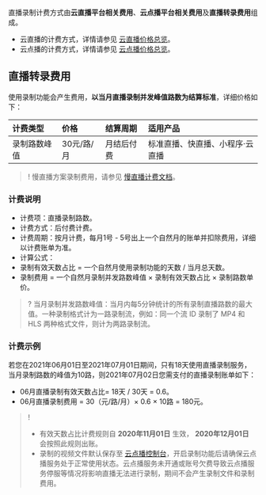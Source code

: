 直播录制计费方式由**云直播平台相关费用**、**云点播平台相关费用**及**直播转录费用**组成。
- 云直播的计费方式，详情请参见 [云直播价格总览](https://cloud.tencent.com/document/product/267/2818)。
- 云点播的计费方式，详情请参见 [云点播价格总览](https://cloud.tencent.com/document/product/266/2838)。
 

## 直播转录费用

使用录制功能会产生费用，**以当月直播录制并发峰值路数为结算标准**，详细价格如下：

| 计费类型   | 价格 | 结算周期 | 适用产品 |
| :----------- | :--------------- | :--------------- | :--------------- |
| 录制路数峰值 | 30元/路/月        | 月结后付费 | 标准直播、快直播、小程序·云直播 |

> ! 慢直播方案录制费用，请参见 [慢直播计费文档](https://cloud.tencent.com/document/product/267/39137)。

### 计费说明

- 计费项：直播录制路数。
- 计费方式：后付费计费。
- 计费周期：按月计费，每月1号 - 5号出上一个自然月的账单并扣除费用，详细以计费账单为准。
- 计算公式：
 - 录制有效天数占比 = 一个自然月使用录制功能的天数 / 当月总天数。
 - 录制费用 = 一个自然月录制并发路数峰值 × 录制有效天数占比 × 录制路数单价。
>? 当月录制并发路数峰值：当月内每5分钟统计的所有录制直播路数的最大值。一种录制格式计为一路录制流，例如：同一个流 ID 录制了 MP4 和 HLS 两种格式文件，则计为两路录制流。

 

### 计费示例
若您在2021年06月01日至2021年07月01日期间，只有18天使用直播录制服务，当月录制路数的峰值为10路，则2021年07月02日您需支付的直播录制账单如下：

- 06月直播录制有效天数占比= 18天 / 30天 = 0.6。
- 06月直播录制费用 = 30（元/路/月）× 0.6 × 10路 = 180元。

> !
> - 有效天数占比计费规则自 **2020年11月01日** 生效， **2020年12月01日** 会按照此规则出账。
> - 录制的视频文件默认保存至 [云点播控制台](https://console.cloud.tencent.com/vod/overview)，开启录制功能后请确保云点播服务处于正常使用状态。云点播服务未开通或账号欠费导致云点播服务停服等情况将影响直播无法进行录制，期间不会产生录制文件和录制费用。

